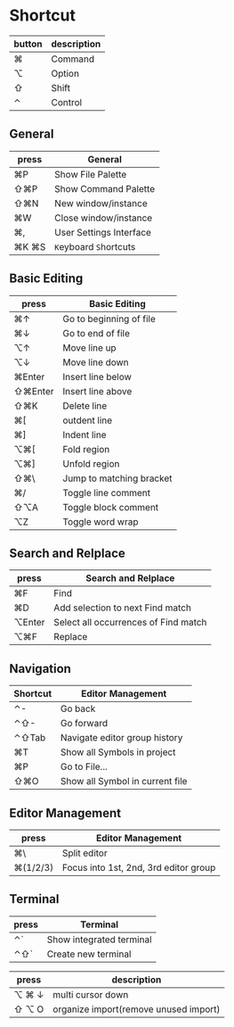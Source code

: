# Shortcut

| button | description |
| ------ | ----------- |
| ⌘      | Command     |
| ⌥      | Option      |
| ⇧      | Shift       |
| ⌃      | Control     |

## General

| press | General                 |
| ----- | ----------------------- |
| ⌘P    | Show File Palette       |
| ⇧⌘P   | Show Command Palette    |
| ⇧⌘N   | New window/instance     |
| ⌘W    | Close window/instance   |
| ⌘,    | User Settings Interface |
| ⌘K ⌘S | `K`eyboard `S`hortcuts  |

## Basic Editing

| press   | Basic Editing            |
| ------- | ------------------------ |
| ⌘↑      | Go to beginning of file  |
| ⌘↓      | Go to end of file        |
| ⌥↑      | Move line up             |
| ⌥↓      | Move line down           |
| ⌘Enter  | Insert line below        |
| ⇧⌘Enter | Insert line above        |
| ⇧⌘K     | Delete line              |
| ⌘[      | outdent line             |
| ⌘]      | Indent line              |
| ⌥⌘[     | Fold region              |
| ⌥⌘]     | Unfold region            |
| ⇧⌘\     | Jump to matching bracket |
| ⌘/      | Toggle line comment      |
| ⇧⌥A     | Toggle block comment     |
| ⌥Z      | Toggle word wrap         |

## Search and Relplace

| press  | Search and Relplace                  |
| ------ | ------------------------------------ |
| ⌘F     | Find                                 |
| ⌘D     | Add selection to next Find match     |
| ⌥Enter | Select all occurrences of Find match |
| ⌥⌘F    | Replace                              |


## Navigation

| Shortcut | Editor Management               |
| -------- | ------------------------------- |
| ⌃-       | Go back                         |
| ⌃⇧-      | Go forward                      |
| ⌃⇧Tab    | Navigate editor group history   |
| ⌘T       | Show all Symbols in project     |
| ⌘P       | Go to File...                   |
| ⇧⌘O      | Show all Symbol in current file |



## Editor Management 

| press    | Editor Management                     |
| -------- | ------------------------------------- |
| ⌘\       | Split editor                          |
| ⌘(1/2/3) | Focus into 1st, 2nd, 3rd editor group |

## Terminal

| press | Terminal                 |
| ----- | ------------------------ |
| ⌃`    | Show integrated terminal |
| ⌃⇧`   | Create new terminal      |


<!-- TODO: catogary -->

| press | description                           |
| ----- | ------------------------------------- |
| ⌥ ⌘ ↓ | multi cursor down                     |
| ⇧ ⌥ O | organize import(remove unused import) |
